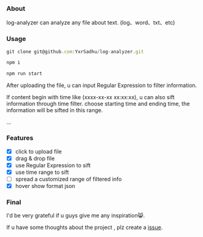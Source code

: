 ### About

log-analyzer can analyze any file about text. (log、word、txt、etc)

### Usage

```js
git clone git@github.com:YxrSadhu/log-analyzer.git

npm i

npm run start
```

After uploading the file, u can input Regular Expression to filter information.

If content begin with time like (xxxx-xx-xx xx:xx:xx), u can also sift information through time filter. choose starting time and ending time, the information will be sifted in this range.

...

### Features

- [x] click to upload file
- [x] drag & drop file
- [x] use Regular Expression to sift
- [x] use time range to sift
- [ ] spread a customized range of filtered info
- [x] hover show format json

### Final

I'd be very grateful if u guys give me any inspiration😸.

If u have some thoughts about the project , plz create a [issue](https://github.com/YxrSadhu/log-analyzer/issues).

